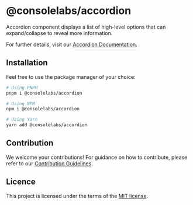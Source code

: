 # @consolelabs/accordion

Accordion component displays a list of high-level options that can
expand/collapse to reveal more information.

For further details, visit our
[Accordion Documentation](https://ds.console.so/?path=/docs/components-accordion--docs).

## Installation

Feel free to use the package manager of your choice:

```sh
# Using PNPM
pnpm i @consolelabs/accordion

# Using NPM
npm i @consolelabs/accordion

# Using Yarn
yarn add @consolelabs/accordion
```

## Contribution

We welcome your contributions! For guidance on how to contribute, please refer
to our [Contribution Guidelines](/CONTRIBUTING.md).

## Licence

This project is licensed under the terms of the
[MIT license](https://choosealicense.com/licenses/mit/).
